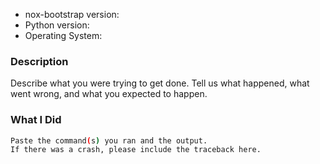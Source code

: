 <!-- markdownlint-disable MD041 -->

- nox-bootstrap version:
- Python version:
- Operating System:

### Description

Describe what you were trying to get done. Tell us what happened, what went
wrong, and what you expected to happen.

### What I Did

```bash
Paste the command(s) you ran and the output.
If there was a crash, please include the traceback here.
```
